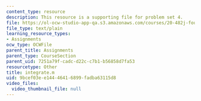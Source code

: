 ```yaml
---
content_type: resource
description: This resource is a supporting file for problem set 4.
file: https://ol-ocw-studio-app-qa.s3.amazonaws.com/courses/20-482j-foundations-of-algorithms-and-computational-techniques-in-systems-biology-spring-2006/9bcef03ee14446416899fadba63115d8_integrate.m
file_type: text/plain
learning_resource_types:
- Assignments
ocw_type: OCWFile
parent_title: Assignments
parent_type: CourseSection
parent_uid: 7251a79f-cadc-d22c-c7b1-b56858d7fa53
resourcetype: Other
title: integrate.m
uid: 9bcef03e-e144-4641-6899-fadba63115d8
video_files:
  video_thumbnail_file: null
---
```

